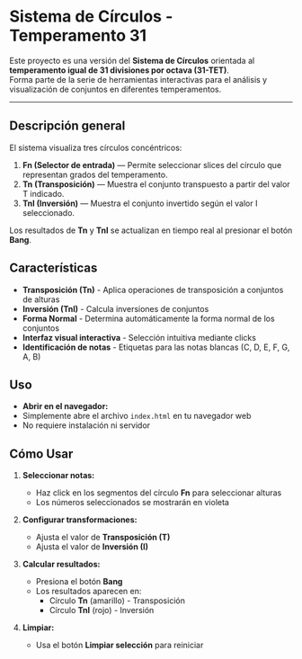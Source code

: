 # Sistema de Círculos - Temperamento 31

Este proyecto es una versión del **Sistema de Círculos** orientada al **temperamento igual de 31 divisiones por octava (31-TET)**.  
Forma parte de la serie de herramientas interactivas para el análisis y visualización de conjuntos en diferentes temperamentos.

---

## Descripción general

El sistema visualiza tres círculos concéntricos:

1. **Fn (Selector de entrada)** — Permite seleccionar slices del círculo que representan grados del temperamento.  
2. **Tn (Transposición)** — Muestra el conjunto transpuesto a partir del valor T indicado.  
3. **TnI (Inversión)** — Muestra el conjunto invertido según el valor I seleccionado.

Los resultados de **Tn** y **TnI** se actualizan en tiempo real al presionar el botón **Bang**.

##  Características

- **Transposición (Tn)** - Aplica operaciones de transposición a conjuntos de alturas
- **Inversión (TnI)** - Calcula inversiones de conjuntos
- **Forma Normal** - Determina automáticamente la forma normal de los conjuntos
- **Interfaz visual interactiva** - Selección intuitiva mediante clicks
- **Identificación de notas** - Etiquetas para las notas blancas (C, D, E, F, G, A, B)

## Uso

- **Abrir en el navegador:**
- Simplemente abre el archivo `index.html` en tu navegador web
- No requiere instalación ni servidor

## Cómo Usar

1. **Seleccionar notas:**
   - Haz click en los segmentos del círculo **Fn** para seleccionar alturas
   - Los números seleccionados se mostrarán en violeta

2. **Configurar transformaciones:**
   - Ajusta el valor de **Transposición (T)**
   - Ajusta el valor de **Inversión (I)**

3. **Calcular resultados:**
   - Presiona el botón **Bang**
   - Los resultados aparecen en:
     - Círculo **Tn** (amarillo) - Transposición
     - Círculo **TnI** (rojo) - Inversión

4. **Limpiar:**
   - Usa el botón **Limpiar selección** para reiniciar
